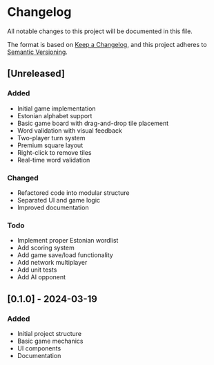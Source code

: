 # Changelog

All notable changes to this project will be documented in this file.

The format is based on [Keep a Changelog](https://keepachangelog.com/en/1.0.0/),
and this project adheres to [Semantic Versioning](https://semver.org/spec/v2.0.0.html).

## [Unreleased]

### Added
- Initial game implementation
- Estonian alphabet support
- Basic game board with drag-and-drop tile placement
- Word validation with visual feedback
- Two-player turn system
- Premium square layout
- Right-click to remove tiles
- Real-time word validation

### Changed
- Refactored code into modular structure
- Separated UI and game logic
- Improved documentation

### Todo
- Implement proper Estonian wordlist
- Add scoring system
- Add game save/load functionality
- Add network multiplayer
- Add unit tests
- Add AI opponent

## [0.1.0] - 2024-03-19
### Added
- Initial project structure
- Basic game mechanics
- UI components
- Documentation 